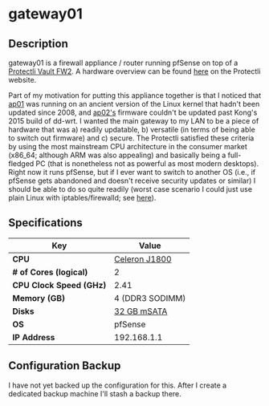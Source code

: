 gateway01
=========

Description
-----------

gateway01 is a firewall appliance / router running pfSense on top of a [Protectli Vault FW2](https://www.amazon.com/gp/product/B01KLECNDG/ref=ppx_yo_dt_b_search_asin_title?ie=UTF8&psc=1).  A hardware overview can be found [here](https://protectli.com/kb/fw4-series-hardware-overview/) on the Protectli website.

Part of my motivation for putting this appliance together is that I noticed that [ap01](ap01.md) was running on an ancient version of the Linux kernel that hadn't been updated since 2008, and [ap02's](ap02.md) firmware couldn't be updated past Kong's 2015 build of dd-wrt.  I wanted the main gateway to my LAN to be a piece of hardware that was a) readily updatable, b) versatile (in terms of being able to switch out firmware) and c) secure.  The Protectli satisfied these criteria by using the most mainstream CPU architecture in the consumer market (x86_64; although ARM was also appealing) and basically being a full-fledged PC (that is nonetheless not as powerful as most modern desktops).  Right now it runs pfSense, but if I ever want to switch to another OS (i.e., if pfSense gets abandoned and doesn't receive security updates or similar) I should be able to do so quite readily (worst case scenario I could just use plain Linux with iptables/firewalld; see [here](https://arstechnica.com/gadgets/2016/04/the-ars-guide-to-building-a-linux-router-from-scratch/)).

Specifications
--------------

| Key | Value |
| --- | --- |
| **CPU** | [Celeron J1800](https://ark.intel.com/content/www/us/en/ark/products/78866/intel-celeron-processor-j1800-1m-cache-up-to-2-58-ghz.html) |
| **# of Cores (logical)** | 2 |
| **CPU Clock Speed (GHz)** | 2.41 |
| **Memory (GB)** | 4 (DDR3 SODIMM) |
| **Disks** | [32 GB mSATA](https://www.amazon.com/gp/product/B00K64HXRS/ref=ppx_yo_dt_b_search_asin_title?ie=UTF8&psc=1) |
| **OS** | pfSense |
| **IP Address** | 192.168.1.1 |

Configuration Backup
--------------------

I have not yet backed up the configuration for this.  After I create a dedicated backup machine I'll stash a backup there.

